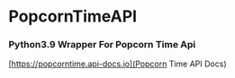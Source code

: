 # PopcornTimeAPI
### Python3.9 Wrapper For Popcorn Time Api

[https://popcorntime.api-docs.io](Popcorn Time API Docs)
